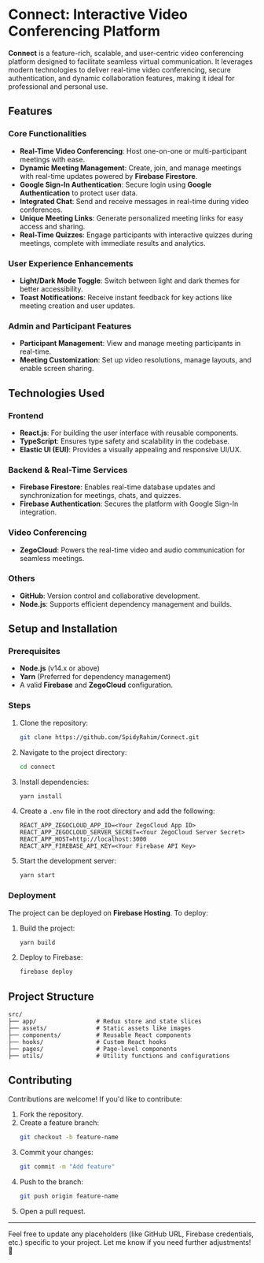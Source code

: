 # **Connect: Interactive Video Conferencing Platform**

**Connect** is a feature-rich, scalable, and user-centric video conferencing platform designed to facilitate seamless virtual communication. It leverages modern technologies to deliver real-time video conferencing, secure authentication, and dynamic collaboration features, making it ideal for professional and personal use.

## **Features**

### **Core Functionalities**
- **Real-Time Video Conferencing**: Host one-on-one or multi-participant meetings with ease.
- **Dynamic Meeting Management**: Create, join, and manage meetings with real-time updates powered by **Firebase Firestore**.
- **Google Sign-In Authentication**: Secure login using **Google Authentication** to protect user data.
- **Integrated Chat**: Send and receive messages in real-time during video conferences.
- **Unique Meeting Links**: Generate personalized meeting links for easy access and sharing.
- **Real-Time Quizzes**: Engage participants with interactive quizzes during meetings, complete with immediate results and analytics.

### **User Experience Enhancements**
- **Light/Dark Mode Toggle**: Switch between light and dark themes for better accessibility.
- **Toast Notifications**: Receive instant feedback for key actions like meeting creation and user updates.

### **Admin and Participant Features**
- **Participant Management**: View and manage meeting participants in real-time.
- **Meeting Customization**: Set up video resolutions, manage layouts, and enable screen sharing.

## **Technologies Used**

### **Frontend**
- **React.js**: For building the user interface with reusable components.
- **TypeScript**: Ensures type safety and scalability in the codebase.
- **Elastic UI (EUI)**: Provides a visually appealing and responsive UI/UX.

### **Backend & Real-Time Services**
- **Firebase Firestore**: Enables real-time database updates and synchronization for meetings, chats, and quizzes.
- **Firebase Authentication**: Secures the platform with Google Sign-In integration.

### **Video Conferencing**
- **ZegoCloud**: Powers the real-time video and audio communication for seamless meetings.

### **Others**
- **GitHub**: Version control and collaborative development.
- **Node.js**: Supports efficient dependency management and builds.

## **Setup and Installation**

### **Prerequisites**
- **Node.js** (v14.x or above)
- **Yarn** (Preferred for dependency management)
- A valid **Firebase** and **ZegoCloud** configuration.

### **Steps**
1. Clone the repository:
   ```bash
   git clone https://github.com/SpidyRahim/Connect.git
   ```
2. Navigate to the project directory:
   ```bash
   cd connect
   ```
3. Install dependencies:
   ```bash
   yarn install
   ```
4. Create a `.env` file in the root directory and add the following:
   ```
   REACT_APP_ZEGOCLOUD_APP_ID=<Your ZegoCloud App ID>
   REACT_APP_ZEGOCLOUD_SERVER_SECRET=<Your ZegoCloud Server Secret>
   REACT_APP_HOST=http://localhost:3000
   REACT_APP_FIREBASE_API_KEY=<Your Firebase API Key>
   ```
5. Start the development server:
   ```bash
   yarn start
   ```

### **Deployment**
The project can be deployed on **Firebase Hosting**. To deploy:
1. Build the project:
   ```bash
   yarn build
   ```
2. Deploy to Firebase:
   ```bash
   firebase deploy
   ```

## **Project Structure**
```plaintext
src/
├── app/                 # Redux store and state slices
├── assets/              # Static assets like images
├── components/          # Reusable React components
├── hooks/               # Custom React hooks
├── pages/               # Page-level components
├── utils/               # Utility functions and configurations
```

## **Contributing**
Contributions are welcome! If you'd like to contribute:
1. Fork the repository.
2. Create a feature branch:
   ```bash
   git checkout -b feature-name
   ```
3. Commit your changes:
   ```bash
   git commit -m "Add feature"
   ```
4. Push to the branch:
   ```bash
   git push origin feature-name
   ```
5. Open a pull request.

---

Feel free to update any placeholders (like GitHub URL, Firebase credentials, etc.) specific to your project. Let me know if you need further adjustments! 🚀